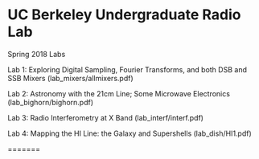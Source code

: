 UC Berkeley Undergraduate Radio Lab
=======
Spring 2018 Labs

Lab 1: Exploring Digital Sampling, Fourier Transforms, and both DSB and SSB Mixers (lab\_mixers/allmixers.pdf)

Lab 2: Astronomy with the 21cm Line; Some Microwave Electronics (lab\_bighorn/bighorn.pdf)

Lab 3: Radio Interferometry at X Band (lab\_interf/interf.pdf)

Lab 4: Mapping the HI Line: the Galaxy and Supershells (lab\_dish/HI1.pdf)

=======


